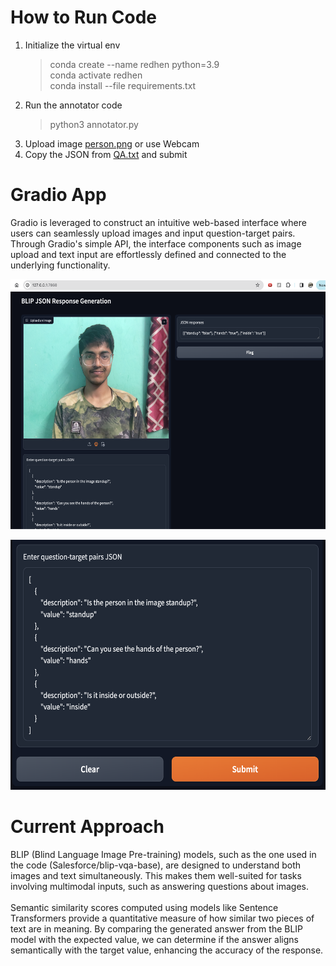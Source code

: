 # How to Run Code
1. Initialize the virtual env
   > conda create --name redhen python=3.9<br>
   > conda activate redhen<br>
   > conda install --file requirements.txt 
2. Run the annotator code
   > python3 annotator.py
3. Upload image [person.png](person.png) or use Webcam
4. Copy the JSON from [QA.txt](QA.txt) and submit
   
# Gradio App
Gradio is leveraged to construct an intuitive web-based interface where users can seamlessly upload images and input question-target pairs. 
Through Gradio's simple API, the interface components such as image upload and text input are effortlessly defined and connected to the underlying functionality.

<p align="center">
    <img width="800" height="400" src="extras/pic1.png" alt="Material Bread logo">
</p>

<p align="center">
    <img width="800" height="400" src="extras/pic2.png" alt="Material Bread logo">
</p>


# Current Approach
BLIP (Blind Language Image Pre-training) models, such as the one used in the code (Salesforce/blip-vqa-base), are designed to understand both images and text simultaneously. This makes them well-suited for tasks involving multimodal inputs, such as answering questions about images. <br><br>
Semantic similarity scores computed using models like Sentence Transformers provide a quantitative measure of how similar two pieces of text are in meaning. By comparing the generated answer from the BLIP model with the expected value, we can determine if the answer aligns semantically with the target value, enhancing the accuracy of the response.
